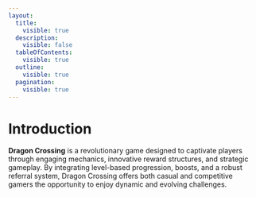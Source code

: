 ```yaml
---
layout:
  title:
    visible: true
  description:
    visible: false
  tableOfContents:
    visible: true
  outline:
    visible: true
  pagination:
    visible: true
---
```


# Introduction

**Dragon Crossing** is a revolutionary game designed to captivate players through engaging mechanics, innovative reward structures, and strategic gameplay. By integrating level-based progression, boosts, and a robust referral system, Dragon Crossing offers both casual and competitive gamers the opportunity to enjoy dynamic and evolving challenges.
